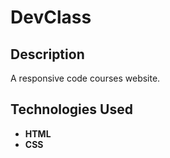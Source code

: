# DevClass

## Description
A responsive code courses website.

## Technologies Used
- **HTML**
- **CSS**
